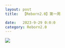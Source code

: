 ```yaml
---
layout: post
title:  【Reborn2.0】第一周

date:   2023-9-29 0:0:0
category: Reborn2.0
---
```


![](http://s1r3itzmh.hd-bkt.clouddn.com/img/week1.png)


